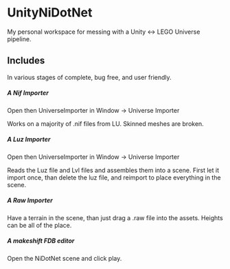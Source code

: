 # UnityNiDotNet

My personal workspace for messing with a Unity <-> LEGO Universe pipeline.

## Includes
In various stages of complete, bug free, and user friendly.

##### A Nif Importer
Open then UniverseImporter in Window -> Universe Importer

Works on a majority of .nif files from LU. Skinned meshes are broken.

##### A Luz Importer
Open then UniverseImporter in Window -> Universe Importer

Reads the Luz file and Lvl files and assembles them into a scene.
First let it import once, than delete the luz file, and reimport to place everything in the scene.

##### A Raw Importer
Have a terrain in the scene, than just drag a .raw file into the assets. Heights can be all of the place.

##### A makeshift FDB editor
Open the NiDotNet scene and click play.
